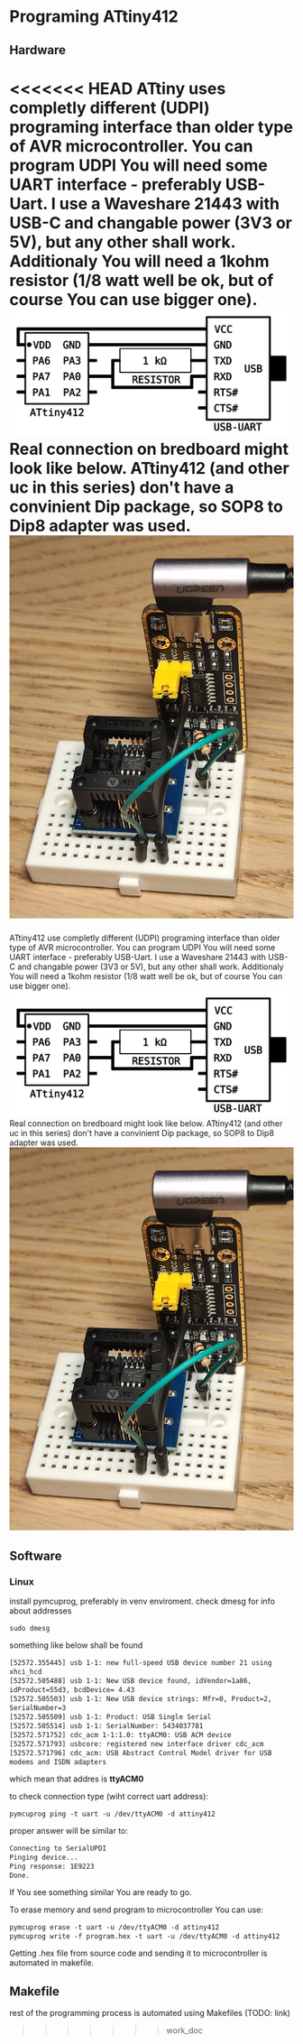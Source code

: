 # Programing ATtiny412
## Hardware
<<<<<<< HEAD
ATtiny uses completly different (UDPI) programing interface than older type of AVR microcontroller. You can program UDPI You will need some UART interface - preferably USB-Uart. I use a Waveshare 21443 with USB-C and changable power (3V3 or 5V), but any other shall work. Additionaly You will need a 1kohm resistor (1/8 watt well be ok, but of course You can use bigger one).
![connection schema](connection.svg "connection schema")  
Real connection on bredboard  might look like below. ATtiny412 (and other uc in this series) don't have a convinient Dip package, so SOP8 to Dip8 adapter was used.  
![connection example](bb.jpg "connection example")
=======
ATtiny412 use completly different (UDPI) programing interface than older type of AVR microcontroller. You can program UDPI You will need some UART interface - preferably USB-Uart. I use a Waveshare 21443 with USB-C and changable power (3V3 or 5V), but any other shall work. Additionaly You will need a 1kohm resistor (1/8 watt well be ok, but of course You can use bigger one).
![connection schema](connection.svg "connection schema")  
Real connection on bredboard  might look like below. ATtiny412 (and other uc in this series) don't have a convinient Dip package, so SOP8 to Dip8 adapter was used.  
![connection example](bb.jpg "connection example")

## Software
### Linux
install pymcuprog, preferably in venv enviroment.
check dmesg for info about addresses
```console
sudo dmesg
```
something like below shall be found
```console
[52572.355445] usb 1-1: new full-speed USB device number 21 using xhci_hcd
[52572.505488] usb 1-1: New USB device found, idVendor=1a86, idProduct=55d3, bcdDevice= 4.43
[52572.505503] usb 1-1: New USB device strings: Mfr=0, Product=2, SerialNumber=3
[52572.505509] usb 1-1: Product: USB Single Serial
[52572.505514] usb 1-1: SerialNumber: 5434037781
[52572.571752] cdc_acm 1-1:1.0: ttyACM0: USB ACM device
[52572.571793] usbcore: registered new interface driver cdc_acm
[52572.571796] cdc_acm: USB Abstract Control Model driver for USB modems and ISDN adapters
```
which mean that addres is **ttyACM0**

to check connection type (wiht correct uart address):
```console
pymcuprog ping -t uart -u /dev/ttyACM0 -d attiny412
```

proper answer will be similar to:
```console
Connecting to SerialUPDI
Pinging device...
Ping response: 1E9223
Done.
```
If You see something similar You are ready to go.

To erase memory and send program to microcontroller You can use:
```console
pymcuprog erase -t uart -u /dev/ttyACM0 -d attiny412
pymcuprog write -f program.hex -t uart -u /dev/ttyACM0 -d attiny412
```

Getting .hex file from source code and sending it to microcontroller is automated in makefile.


## Makefile
rest of the programming process is automated using Makefiles (TODO: link)


>>>>>>> work_doc
